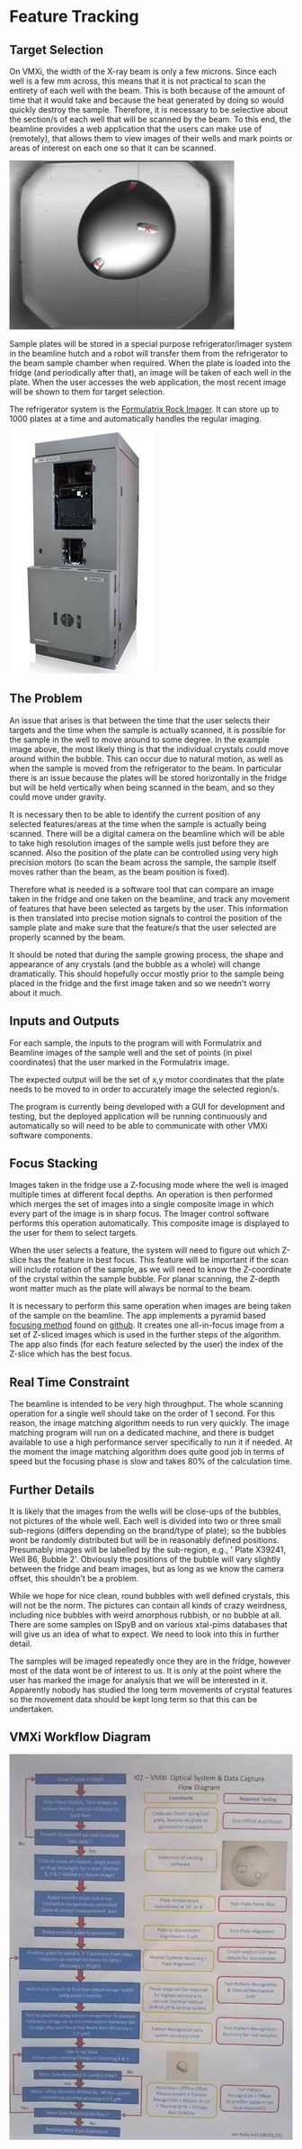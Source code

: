 Feature Tracking
================

Target Selection
----------------

On VMXi, the width of the X-ray beam is only a few microns. Since each well is a few mm across, this means that it is not practical to scan the entirety of each well with the beam. This is both because of the amount of time that it would take and because the heat generated by doing so would quickly destroy the sample. Therefore, it is necessary to be selective about the section/s of each well that will be scanned by the beam. To this end, the beamline provides a web application that the users can make use of (remotely), that allows them to view images of their wells and mark points or areas of interest on each one so that it can be scanned.

![Single Bubble with Marked Crystals](img/bubble2.jpg)

Sample plates will be stored in a special purpose refrigerator/imager system in the beamline hutch and a robot will transfer them from the refrigerator to the beam sample chamber when required. When the plate is loaded into the fridge (and periodically after that), an image will be taken of each well in the plate. When the user accesses the web application, the most recent image will be shown to them for target selection.

The refrigerator system is the [Formulatrix Rock Imager](http://www.formulatrix.com/protein-crystallization/products/rock-imager-1000). It can store up to 1000 plates at a time and automatically handles the regular imaging.

![Formulatrix Rock Imager 1000](img/formulatrix.jpg)


The Problem
-----------
An issue that arises is that between the time that the user selects their targets and the time when the sample is actually scanned, it is possible for the sample in the well to move around to some degree. In the example image above, the most likely thing is that the individual crystals could move around within the bubble. This can occur due to natural motion, as well as when the sample is moved from the refrigerator to the beam. In particular there is an issue because the plates will be stored horizontally in the fridge but will be held vertically when being scanned in the beam, and so they could move under gravity.

It is necessary then to be able to identify the current position of any selected features/areas at the time when the sample is actually being scanned. There will be a digital camera on the beamline which will be able to take high resolution images of the sample wells just before they are scanned. Also the position of the plate can be controlled using very high precision motors (to scan the beam across the sample, the sample itself moves rather than the beam, as the beam position is fixed).

Therefore what is needed is a software tool that can compare an image taken in the fridge and one taken on the beamline, and track any movement of features that have been selected as targets by the user. This information is then translated into precise motion signals to control the position of the sample plate and make sure that the feature/s that the user selected are properly scanned by the beam.

It should be noted that during the sample growing process, the shape and appearance of any crystals (and the bubble as a whole) will change dramatically. This should hopefully occur mostly prior to the sample being placed in the fridge and the first image taken and so we needn't worry about it much.

Inputs and Outputs
------------------
For each sample, the inputs to the program will with Formulatrix and Beamline images of the sample well and the set of points (in pixel coordinates) that the user marked in the Formulatrix image.
 
The expected output will be the set of x,y motor coordinates that the plate needs to be moved to in order to accurately image the selected region/s.

The program is currently being developed with a GUI for development and testing, but the deployed application will be running continuously and automatically so will need to be able to communicate with other VMXi software components.


Focus Stacking
--------------
Images taken in the fridge use a Z-focusing mode where the well is imaged multiple times at different focal depths. An operation is then performed which merges the set of images into a single composite image in which every part of the image is in sharp focus. The Imager control software performs this operation automatically. This composite image is displayed to the user for them to select targets.

When the user selects a feature, the system will need to figure out which Z-slice has the feature in best focus. This feature will be important if the scan will include rotation of the sample, as we will need to know the Z-coordinate of the crystal within the sample bubble. For planar scanning, the Z-depth wont matter much as the plate will always be normal to the beam.

It is necessary to perform this same operation when images are being taken of the sample on the beamline.
The app implements a pyramid based [focusing method](http://www.ece.drexel.edu/courses/ECE-C662/notes/LaplacianPyramid/laplacian2011.pdf) found on [github](https://github.com/sjawhar/focus-stacking).
It creates one all-in-focus image from a set of Z-sliced images which is used in the further steps of the algorithm.
The app also finds (for each feature selected by the user) the index of the Z-slice which has the best focus.

Real Time Constraint
--------------------
The beamline is intended to be very high throughput. The whole scanning operation for a single well should take on the order of 1 second. For this reason, the image matching algorithm needs to run very quickly. The image matching program will run on a dedicated machine, and there is budget available to use a high performance server specifically to run it if needed.
At the moment the image matching algorithm does quite good job in terms of speed but the focusing phase is slow and takes 80% of the calculation time.

Further Details
---------------

It is likely that the images from the wells will be close-ups of the bubbles, not pictures of the whole well. Each well is divided into two or three small sub-regions (differs depending on the brand/type of plate); so the bubbles wont be randomly distributed but will be in reasonably defined positions. Presumably images will be labelled by the sub-region, e.g., ' Plate X39241, Well B6, Bubble 2'. Obviously the positions of the bubble will vary slightly between the fridge and beam images, but as long as we know the camera offset, this shouldn't be  a problem.

While we hope for nice clean, round bubbles with well defined crystals, this will not be the norm. The pictures can contain all kinds of crazy weirdness, including nice bubbles with weird amorphous rubbish, or no bubble at all. There are some samples on ISpyB and on various xtal-pims databases that will give us an idea of what to expect. We need to look into this in further detail.

The samples will be imaged repeatedly once they are in the fridge, however most of the data wont be of interest to us. It is only at the point where the user has marked the image for analysis that we will be interested in it. Apparently nobody has studied the long term movements of crystal features so the movement data should be kept long term so that this can be undertaken.


VMXi Workflow Diagram
---------------------

![VMXi Workflow Diagram](https://github.com/DiamondLightSource/CrystalMatch/blob/master/docs/img/workflow.jpg)